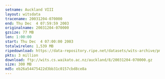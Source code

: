 ```yaml
---
setname: Auckland VIII
layout: witsdata
tracename: 20031204-070000
end: Thu Dec  4 07:59:59 2003
originalname: 20031204-070000
gzsize: 77 MB
len: 1:00:00
start: Thu Dec  4 07:00:00 2003
totalwirelen: 1,539 MB
ripedownload: https://data-repository.ripe.net/datasets/wits-archive/pma/long/auck/8//20031204-070000.gz
pkts: 3 million
download: ftp://wits.cs.waikato.ac.nz/auckland/8/20031204-070000.gz
size: 300 MB
md5: eb26a54475422d3bb31c0157cbd8ce8a
---
```

